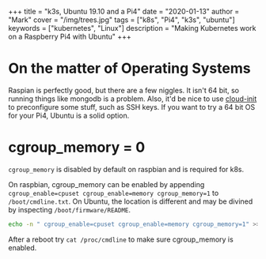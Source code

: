 +++
title = "k3s, Ubuntu 19.10 and a Pi4"
date = "2020-01-13"
author = "Mark"
cover = "/img/trees.jpg"
tags = ["k8s", "Pi4", "k3s", "ubuntu"]
keywords = ["kubernetes", "Linux"]
description = "Making Kubernetes work on a Raspberry Pi4 with Ubuntu"
+++

# On the matter of Operating Systems

Raspian is perfectly good, but there are a few niggles. It isn't 64 bit, so running things like mongodb is a problem. Also, it'd be nice to use [cloud-init](https://cloud-init.io/) to preconfigure some stuff, such as SSH keys.
If you want to try a 64 bit OS for your Pi4, Ubuntu is a solid option.

# cgroup_memory = 0

`cgroup_memory` is disabled by default on raspbian and is required for k8s.

On raspbian, cgroup_memory can be enabled by appending `cgroup_enable=cpuset cgroup_enable=memory cgroup_memory=1` to `/boot/cmdline.txt`. On Ubuntu, the location is different and may be divined by inspecting `/boot/firmware/README`.

```bash
echo -n " cgroup_enable=cpuset cgroup_enable=memory cgroup_memory=1" >> /boot/firmware/nobtcmd.txt
```

After a reboot try `cat /proc/cmdline` to make sure cgroup_memory is enabled. 
